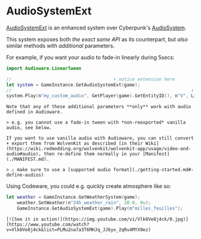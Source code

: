 # AudioSystemExt

[AudioSystemExt](../../audioware/reds/Ext.reds) is an enhanced system over Cyberpunk's [AudioSystem](https://nativedb.red4ext.com/AudioSystem).

This system exposes both *the exact same API* as its counterpart, but *also* similar methods with *additional* parameters.

For example, if you want your audio to fade-in linearly during 5secs:

```swift
import Audioware.LinearTween

//                                      ⬇️ notice extension here
let system = GameInstance.GetAudioSystemExt(game);
//                                                                   ⬇️ additional parameter
system.Play(n"my_custom_audio", GetPlayer(game).GetEntityID(), n"V", LinearTween.Immediate(5.));
```

```admonish warning
Note that any of these additional parameters **only** work with audio defined in Audioware.

> e.g. you cannot use a fade-in tween with *non-reexported* vanilla audio, see below.
```

```admonish tip
If you want to use vanilla audio with Audioware, you can still convert + export them from WolvenKit as described [in their Wiki](https://wiki.redmodding.org/wolvenkit/wolvenkit-app/usage/video-and-audio#audio), then re-define them normally in your [Manifest](./MANIFEST.md).

> ⚠️ make sure to use a [supported audio format](./getting-started.md#-define-audios)
```

Using Codeware, you could e.g. quickly create atmosphere like so:

```swift
let weather = GameInstance.GetWeatherSystem(game);
    weather.SetWeather(n"24h_weather_rain", 20.0, 9u);
    GameInstance.GetAudioSystemExt(game).Play(n"milles_feuilles");
```

```admonish example title="YouTube demo"
[![See it in action!](https://img.youtube.com/vi/Vlk0Ve8j4ck/0.jpg)](https://www.youtube.com/watch?v=Vlk0Ve8j4ck&list=PLMu2na7a3T6MHJq_JJ6yx_2qRv4MYX9ez)
```
